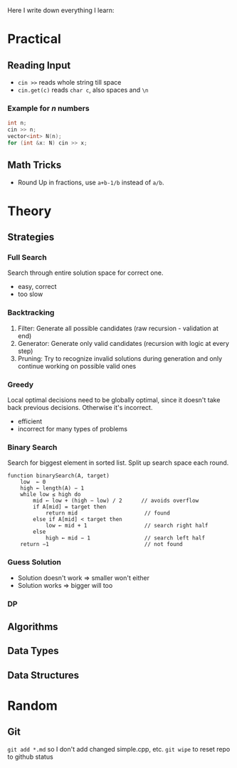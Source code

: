 Here I write down everything I learn:

# Practical
## Reading Input
- `cin >>` reads whole string till space
- `cin.get(c)` reads `char c`, also spaces and `\n`

### Example for $n$ numbers
```cpp
int n;
cin >> n;
vector<int> N(n);
for (int &x: N) cin >> x;
```

## Math Tricks
- Round Up in fractions, use `a+b-1/b` instead of `a/b`.

# Theory
## Strategies
### Full Search
Search through entire solution space for correct one.
- easy, correct
- too slow

### Backtracking
1. Filter: Generate all possible candidates (raw recursion - validation at end)
2. Generator: Generate only valid candidates (recursion with logic at every step)
3. Pruning: Try to recognize invalid solutions during generation and only continue working on possible valid ones

### Greedy
Local optimal decisions need to be globally optimal, since it doesn't take back previous decisions. Otherwise it's incorrect.
- efficient
- incorrect for many types of problems

### Binary Search
Search for biggest element in sorted list. Split up search space each round.
```pseudo
function binarySearch(A, target)
    low  ← 0
    high ← length(A) − 1
    while low ≤ high do
        mid ← low + (high − low) / 2      // avoids overflow
        if A[mid] = target then
            return mid                     // found
        else if A[mid] < target then
            low ← mid + 1                  // search right half
        else
            high ← mid − 1                 // search left half
    return −1                              // not found
```


### Guess Solution
- Solution doesn't work => smaller won't either
- Solution works => bigger will too

### DP

## Algorithms

## Data Types

## Data Structures

# Random

## Git
`git add *.md` so I don't add changed simple.cpp, etc.
`git wipe` to reset repo to github status